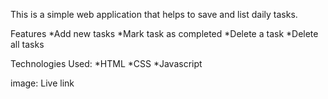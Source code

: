 This is a simple web application that helps to save and list daily tasks.

Features
*Add new tasks *Mark task as completed *Delete a task *Delete all tasks

Technologies Used:
*HTML *CSS *Javascript

image:
Live link
